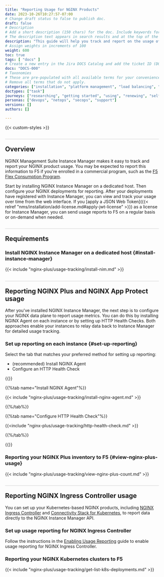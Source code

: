 ```yaml
---
title: "Reporting Usage for NGINX Products"
date: 2023-10-26T10:27:57-07:00
# Change draft status to false to publish doc.
draft: false
# Description
# Add a short description (150 chars) for the doc. Include keywords for SEO. 
# The description text appears in search results and at the top of the doc.
description: "This guide will help you track and report on the usage of your NGINX Plus, NGINX App Protect, NGINX Ingress Controller, and Kubernetes Connectivity Stack deployments. You may be required to report this information if you are enrolled in a commercial plan such as [F5's Flex Consumption Program](https://www.f5.com/products/get-f5/flex-consumption-program)."
# Assign weights in increments of 100
weight: 600
toc: true
tags: [ "docs" ]
# Create a new entry in the Jira DOCS Catalog and add the ticket ID (DOCS-<number>) below
docs: "DOCS-000"
# Taxonomies
# These are pre-populated with all available terms for your convenience.
# Remove all terms that do not apply.
categories: ["installation", "platform management", "load balancing", "api management", "service mesh", "security", "analytics"]
doctypes: ["task"]
journeys: ["researching", "getting started", "using", "renewing", "self service"]
personas: ["devops", "netops", "secops", "support"]
versions: []
authors: []

---
```


{{< custom-styles >}}

<style>
h2 {
  border-top: 1px solid #ccc;
  padding-top:20px;
}
</style>

## Overview

NGINX Management Suite Instance Manager makes it easy to track and report your NGINX product usage. You may be expected to report this information to F5 if you're enrolled in a commercial program, such as the [F5 Flex Consumption Program](https://www.f5.com/products/get-f5/flex-consumption-program).

Start by installing NGINX Instance Manager on a dedicated host. Then configure your NGINX deployments for reporting. After your deployments have registered with Instance Manager, you can view and track your usage over time from the web interface. If you [apply a JSON Web Token]({{< relref "nms/installation/add-license.md#apply-jwt-license" >}}) as a license for Instance Manager, you can send usage reports to F5 on a regular basis or on-demand when needed.

## Requirements

### Install NGINX Instance Manager on a dedicated host {#install-instance-manager}

{{< include "nginx-plus/usage-tracking/install-nim.md" >}}


## Reporting NGINX Plus and NGINX App Protect usage

After you've installed NGINX Instance Manager, the next step is to configure your NGINX data plane to report usage metrics. You can do this by installing NGINX Agent on each instance or by setting up HTTP Health Checks. Both approaches enable your instances to relay data back to Instance Manager for detailed usage tracking. 

### Set up reporting on each instance {#set-up-reporting}

Select the tab that matches your preferred method for setting up reporting:

- (recommended) Install NGINX Agent 
- Configure an HTTP Health Check

{{<tabs name="configure-reporting">}}

{{%tab name="Install NGINX Agent"%}}

{{< include "nginx-plus/usage-tracking/install-nginx-agent.md" >}}

{{%/tab%}}

{{%tab name="Configure HTTP Health Check"%}}

{{<include "nginx-plus/usage-tracking/http-health-check.md" >}}

{{%/tab%}}

{{</tabs>}}

### Reporting your NGINX Plus inventory to F5 {#view-nginx-plus-usage}

{{< include "nginx-plus/usage-tracking/view-nginx-plus-count.md" >}}

## Reporting NGINX Ingress Controller usage

You can set up your Kubernetes-based NGINX products, including [NGINX Ingress Controller](https://www.nginx.com/products/nginx-ingress-controller/) and [Connectivity Stack for Kubernetes](https://www.nginx.com/solutions/kubernetes/), to report data directly to the NGINX Instance Manager API.

### Set up usage reporting for NGINX Ingress Controller

Follow the instructions in the [Enabling Usage Reporting](https://docs.nginx.com/nginx-ingress-controller/usage-reporting/) guide to enable usage reporting for NGINX Ingress Controller.

### Reporting your NGINX Kubernetes clusters to F5

{{< include "nginx-plus/usage-tracking/get-list-k8s-deployments.md" >}}
